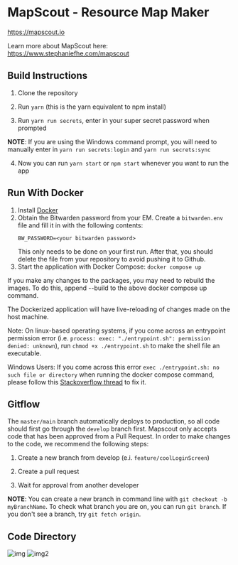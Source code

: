 # MapScout - Resource Map Maker

https://mapscout.io

Learn more about MapScout here: https://www.stephaniefhe.com/mapscout

## Build Instructions

1. Clone the repository

2. Run `yarn` (this is the yarn equivalent to npm install)

3. Run `yarn run secrets`, enter in your super secret password when prompted

**NOTE**: If you are using the Windows command prompt, you will need to manually enter in `yarn run secrets:login` and `yarn run secrets:sync`

4. Now you can run `yarn start` or `npm start` whenever you want to run the app

## Run With Docker

1. Install [Docker](https://docs.docker.com/engine/install/)
2. Obtain the Bitwarden password from your EM. Create a `bitwarden.env` file and fill it in with the following contents:
    ```
    BW_PASSWORD=<your bitwarden password>
    ```
    This only needs to be done on your first run. After that, you should delete the file from your repository to avoid pushing it to Github.
3. Start the application with Docker Compose: `docker compose up`

If you make any changes to the packages, you may need to rebuild the images. To do this, append --build to the above docker compose up command.

The Dockerized application will have live-reloading of changes made on the host machine.

Note: On linux-based operating systems, if you come across an entrypoint permission error (i.e. `process: exec: "./entrypoint.sh": permission denied: unknown`), run `chmod +x ./entrypoint.sh` to make the shell file an executable.

Windows Users: If you come across this error `exec ./entrypoint.sh: no such file or directory` when running the docker compose command, please follow this [Stackoverflow thread](https://stackoverflow.com/questions/40452508/docker-error-on-an-entrypoint-script-no-such-file-or-directory) to fix it.

## Gitflow

The `master/main` branch automatically deploys to production, so all code should first go through the `develop` branch first. Mapscout only accepts code that has been approved from a Pull Request. In order to make changes to the code, we recommend the following steps:

1. Create a new branch from develop (e.i. `feature/coolLoginScreen`)

2. Create a pull request

3. Wait for approval from another developer

**NOTE**: You can create a new branch in command line with `git checkout -b myBranchName`. To check what branch you are on, you can run `git branch`. If you don't see a branch, try `git fetch origin`.

## Code Directory

![img](https://i.ibb.co/vdgXRjW/Screen-Shot-2021-01-26-at-3-26-40-PM.png)
![img2](https://i.ibb.co/f45gkVc/Screen-Shot-2021-01-26-at-3-26-47-PM.png)
